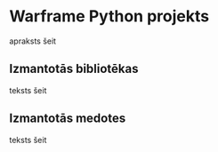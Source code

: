 # Warframe Python projekts
apraksts šeit


## Izmantotās bibliotēkas
teksts šeit

## Izmantotās medotes
teksts šeit